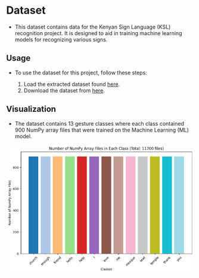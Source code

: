 # Dataset

- This dataset contains data for the Kenyan Sign Language (KSL) recognition project. It is designed to aid in training machine learning models for recognizing various signs.

## Usage

- To use the dataset for this project, follow these steps:

  1. Load the extracted dataset found [here](./Dataset).
  2. Download the dataset from [here](https://www.kaggle.com/datasets/michaelmwai/ksl-numpy-array-files-dataset).

## Visualization

- The dataset contains 13 gesture classes where each class contained 900 NumPy array files that were trained on the Machine Learning (ML) model.

![Dataset Overview](Dataset_Visual.png)
